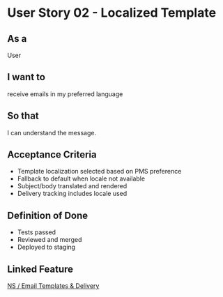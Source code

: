 # User Story 02 - Localized Template

## As a
User

## I want to
receive emails in my preferred language

## So that
I can understand the message.

## Acceptance Criteria
- Template localization selected based on PMS preference
- Fallback to default when locale not available
- Subject/body translated and rendered
- Delivery tracking includes locale used

## Definition of Done
- Tests passed
- Reviewed and merged
- Deployed to staging

## Linked Feature
[NS / Email Templates & Delivery](../feature-spec.md)

